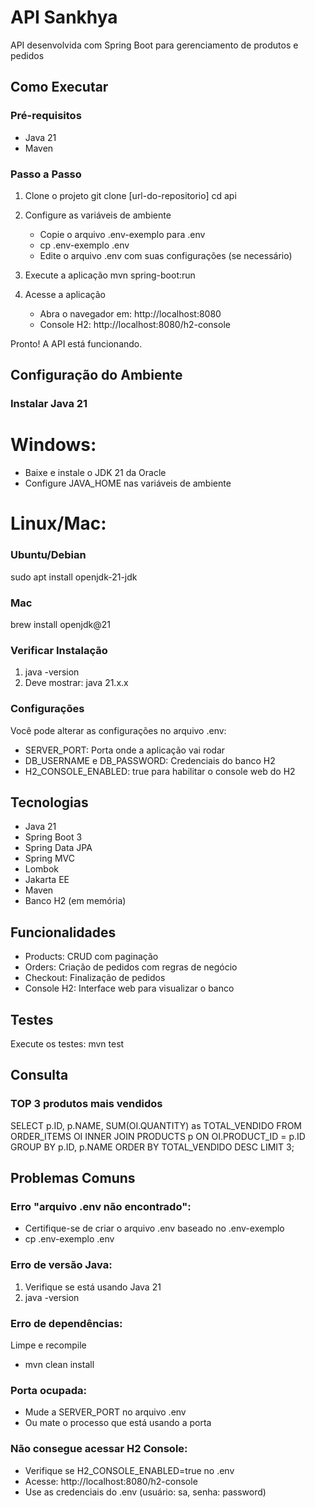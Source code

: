 # API Sankhya

API desenvolvida com Spring Boot para gerenciamento de produtos e pedidos

## Como Executar

### Pré-requisitos
- Java 21
- Maven

### Passo a Passo

1. Clone o projeto
   git clone [url-do-repositorio]
   cd api

2. Configure as variáveis de ambiente
    - Copie o arquivo .env-exemplo para .env
    - cp .env-exemplo .env
    - Edite o arquivo .env com suas configurações (se necessário)

3. Execute a aplicação
   mvn spring-boot:run

4. Acesse a aplicação
    - Abra o navegador em: http://localhost:8080
    - Console H2: http://localhost:8080/h2-console

Pronto! A API está funcionando.

## Configuração do Ambiente

### Instalar Java 21

# Windows:
- Baixe e instale o JDK 21 da Oracle
- Configure JAVA_HOME nas variáveis de ambiente

# Linux/Mac:
### Ubuntu/Debian
sudo apt install openjdk-21-jdk

### Mac
brew install openjdk@21

### Verificar Instalação
1. java -version 
2. Deve mostrar: java 21.x.x

### Configurações
Você pode alterar as configurações no arquivo .env:
- SERVER_PORT: Porta onde a aplicação vai rodar
- DB_USERNAME e DB_PASSWORD: Credenciais do banco H2
- H2_CONSOLE_ENABLED: true para habilitar o console web do H2

## Tecnologias

- Java 21
- Spring Boot 3
- Spring Data JPA
- Spring MVC
- Lombok
- Jakarta EE
- Maven
- Banco H2 (em memória)

## Funcionalidades

- Products: CRUD com paginação
- Orders: Criação de pedidos com regras de negócio
- Checkout: Finalização de pedidos
- Console H2: Interface web para visualizar o banco

## Testes

Execute os testes:
mvn test

## Consulta
### TOP 3 produtos mais vendidos
SELECT
   p.ID,
   p.NAME,
SUM(OI.QUANTITY) as TOTAL_VENDIDO
FROM ORDER_ITEMS OI
   INNER JOIN PRODUCTS p ON OI.PRODUCT_ID = p.ID
GROUP BY p.ID, p.NAME
ORDER BY TOTAL_VENDIDO DESC
LIMIT 3;

## Problemas Comuns

### Erro "arquivo .env não encontrado":
- Certifique-se de criar o arquivo .env baseado no .env-exemplo
- cp .env-exemplo .env

### Erro de versão Java:
1. Verifique se está usando Java 21
2. java -version

### Erro de dependências:
Limpe e recompile 
- mvn clean install

### Porta ocupada:
- Mude a SERVER_PORT no arquivo .env
- Ou mate o processo que está usando a porta

### Não consegue acessar H2 Console:
- Verifique se H2_CONSOLE_ENABLED=true no .env
- Acesse: http://localhost:8080/h2-console
- Use as credenciais do .env (usuário: sa, senha: password)
